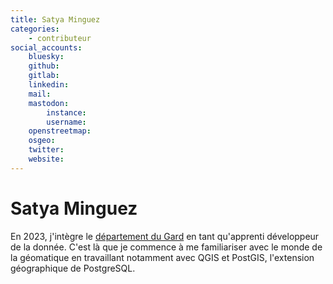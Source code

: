 ```yaml
---
title: Satya Minguez
categories:
    - contributeur
social_accounts:
    bluesky:
    github:
    gitlab:
    linkedin:
    mail:
    mastodon:
        instance:
        username:
    openstreetmap:
    osgeo:
    twitter:
    website:
---
```


# Satya Minguez

<!-- --8<-- [start:author-sign-block] -->

En 2023, j'intègre le [département du Gard](https://www.gard.fr) en tant qu'apprenti développeur de la donnée.
C'est là que je commence à me familiariser avec le monde de la géomatique en travaillant notamment avec QGIS et PostGIS, l'extension géographique de PostgreSQL.

<!-- --8<-- [end:author-sign-block] -->
